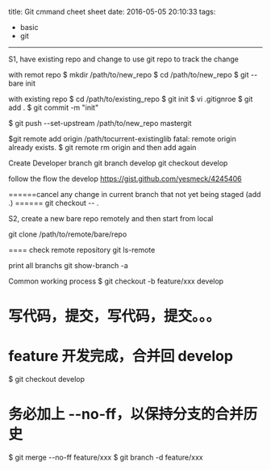 title: Git cmmand cheet sheet
date: 2016-05-05 20:10:33
tags:
- basic
- git
---


S1, have existing repo and change to use git repo to track the change

with remot repo
$ mkdir /path/to/new_repo
$ cd /path/to/new_repo
$ git --bare init


with existing repo
$ cd /path/to/existing_repo
$ git init
$ vi .gitignroe
$ git add .
$ git commit -m "init"

$ git push --set-upstream /path/to/new_repo mastergit

$git remote add origin /path/tocurrent-existinglib
fatal: remote origin already exists.
$ git remote rm origin
and then add again


Create Developer branch
git branch develop
git checkout develop

follow the flow the develop
https://gist.github.com/yesmeck/4245406

======cancel any change in current branch that not yet being staged (add .) ======
git checkout -- .


S2, create a new bare repo remotely and then start from local

git clone /path/to/remote/bare/repo

====
check remote repository
git ls-remote

print all branchs
git show-branch -a


Common working process
$ git checkout -b feature/xxx develop
# 写代码，提交，写代码，提交。。。
# feature 开发完成，合并回 develop
$ git checkout develop
# 务必加上 --no-ff，以保持分支的合并历史
$ git merge --no-ff feature/xxx
$ git branch -d feature/xxx
